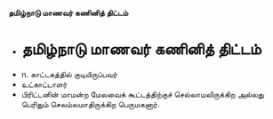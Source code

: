 **தமிழ்நாடு மாணவர் கணினித் திட்டம்**
- # தமிழ்நாடு மாணவர் கணினித் திட்டம்
- n. காட்டகத்தில் குடியிருப்பவர்
- உட்காட்டாளர்
- பிரிட்டனின் மாமன்ற மேலவைக் கூட்டத்திற்குச் செல்லாமலிருக்கிற அல்லது பெரிதும் செலம்லமாதிருக்கிற பெருமகனார்.

